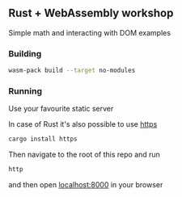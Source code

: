 ## Rust + WebAssembly workshop
Simple math and interacting with DOM examples

### Building
```bash
wasm-pack build --target no-modules
```

### Running
Use your favourite static server

In case of Rust it's also possible to use [https](https://crates.io/crates/https)
```bash
cargo install https
```
Then navigate to the root of this repo and run
```bash
http
```
and then open [localhost:8000](http://localhost:8000) in your browser
